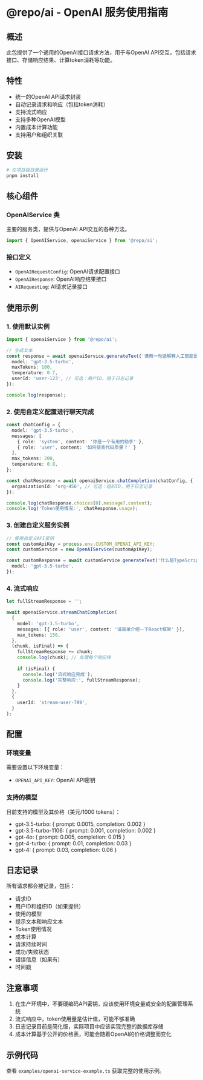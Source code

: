 # @repo/ai - OpenAI 服务使用指南

## 概述

此包提供了一个通用的OpenAI接口请求方法，用于与OpenAI API交互，包括请求接口、存储响应结果、计算token消耗等功能。

## 特性

- 统一的OpenAI API请求封装
- 自动记录请求和响应（包括token消耗）
- 支持流式响应
- 支持多种OpenAI模型
- 内置成本计算功能
- 支持用户和组织关联

## 安装

```bash
# 在项目根目录运行
pnpm install
```

## 核心组件

### OpenAIService 类

主要的服务类，提供与OpenAI API交互的各种方法。

```typescript
import { OpenAIService, openaiService } from '@repo/ai';
```

### 接口定义

- `OpenAIRequestConfig`: OpenAI请求配置接口
- `OpenAIResponse`: OpenAI响应结果接口
- `AIRequestLog`: AI请求记录接口

## 使用示例

### 1. 使用默认实例

```typescript
import { openaiService } from '@repo/ai';

// 生成文本
const response = await openaiService.generateText('请用一句话解释人工智能是什么', {
  model: 'gpt-3.5-turbo',
  maxTokens: 100,
  temperature: 0.7,
  userId: 'user-123', // 可选：用户ID，用于日志记录
});

console.log(response);
```

### 2. 使用自定义配置进行聊天完成

```typescript
const chatConfig = {
  model: 'gpt-3.5-turbo',
  messages: [
    { role: 'system', content: '你是一个有用的助手' },
    { role: 'user', content: '如何提高代码质量？' }
  ],
  max_tokens: 200,
  temperature: 0.8,
};

const chatResponse = await openaiService.chatCompletion(chatConfig, {
  organizationId: 'org-456', // 可选：组织ID，用于日志记录
});

console.log(chatResponse.choices[0].message?.content);
console.log('Token使用情况:', chatResponse.usage);
```

### 3. 创建自定义服务实例

```typescript
// 使用自定义API密钥
const customApiKey = process.env.CUSTOM_OPENAI_API_KEY;
const customService = new OpenAIService(customApiKey);

const customResponse = await customService.generateText('什么是TypeScript？', {
  model: 'gpt-3.5-turbo',
});
```

### 4. 流式响应

```typescript
let fullStreamResponse = '';

await openaiService.streamChatCompletion(
  {
    model: 'gpt-3.5-turbo',
    messages: [{ role: 'user', content: '请简单介绍一下React框架' }],
    max_tokens: 150,
  },
  (chunk, isFinal) => {
    fullStreamResponse += chunk;
    console.log(chunk); // 处理每个响应块
    
    if (isFinal) {
      console.log('流式响应完成');
      console.log('完整响应:', fullStreamResponse);
    }
  },
  {
    userId: 'stream-user-789',
  }
);
```

## 配置

### 环境变量

需要设置以下环境变量：

- `OPENAI_API_KEY`: OpenAI API密钥

### 支持的模型

目前支持的模型及其价格（美元/1000 tokens）：

- gpt-3.5-turbo: { prompt: 0.0015, completion: 0.002 }
- gpt-3.5-turbo-1106: { prompt: 0.001, completion: 0.002 }
- gpt-4o: { prompt: 0.005, completion: 0.015 }
- gpt-4-turbo: { prompt: 0.01, completion: 0.03 }
- gpt-4: { prompt: 0.03, completion: 0.06 }

## 日志记录

所有请求都会被记录，包括：

- 请求ID
- 用户ID和组织ID（如果提供）
- 使用的模型
- 提示文本和响应文本
- Token使用情况
- 成本计算
- 请求持续时间
- 成功/失败状态
- 错误信息（如果有）
- 时间戳

## 注意事项

1. 在生产环境中，不要硬编码API密钥，应该使用环境变量或安全的配置管理系统
2. 流式响应中，token使用量是估计值，可能不够准确
3. 日志记录目前是简化版，实际项目中应该实现完整的数据库存储
4. 成本计算基于公开的价格表，可能会随着OpenAI的价格调整而变化

## 示例代码

查看 `examples/openai-service-example.ts` 获取完整的使用示例。